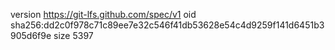 version https://git-lfs.github.com/spec/v1
oid sha256:dd2c0f978c71c89ee7e32c546f41db53628e54c4d9259f141d6451b3905d6f9e
size 5397
